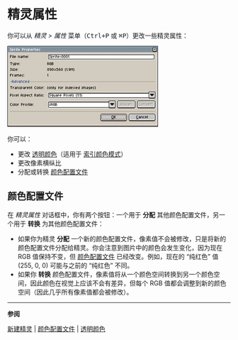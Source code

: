 # 精灵属性

你可以从 *精灵 > 属性* 菜单（<kbd>Ctrl+P</kbd> 或 <kbd>⌘P</kbd>）更改一些精灵属性：

![精灵属性对话框](sprite-properties/sprite-properties.png)

你可以：

* 更改 [透明颜色](transparent-color.md)（适用于 [索引颜色模式](color-mode.md#indexed)）
* 更改像素横纵比
* 分配或转换 [颜色配置文件](color-profile.md)

## 颜色配置文件

在 *精灵属性* 对话框中，你有两个按钮：一个用于 **分配** 其他颜色配置文件，另一个用于 **转换** 为其他颜色配置文件：

* 如果你为精灵 **分配** 一个新的颜色配置文件，像素值不会被修改，只是将新的颜色配置文件分配给精灵。你会注意到图片中的颜色会发生变化，因为现在 RGB 值保持不变，但 [颜色配置文件](color-profile.md) 已经改变。例如，现在的 “纯红色” 值 (255, 0, 0) 可能与之前的 “纯红色” 不同。
* 如果你 **转换** 颜色配置文件，像素值将从一个颜色空间转换到另一个颜色空间，因此颜色在视觉上应该不会有差异，但每个 RGB 值都会调整到新的颜色空间（因此几乎所有像素值都会被修改）。

---

**参阅**

[新建精灵](new-sprite.md) |
[颜色配置文件](color-profile.md) |
[透明颜色](transparent-color.md)
